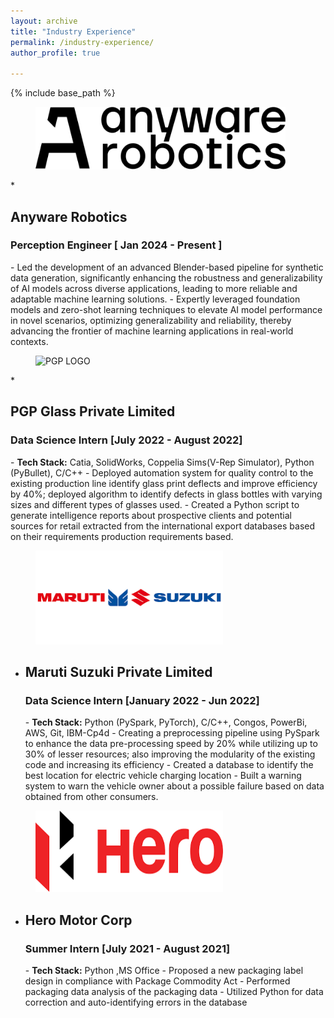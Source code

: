 ```yaml
---
layout: archive
title: "Industry Experience"
permalink: /industry-experience/
author_profile: true

---
```


{% include base_path %}

<figure>
  <img src="/images/AWR_Logo.png" alt="AWR LOGO" style="width:400px;height:100px;">
  </figure>
* <h2>Anyware Robotics</h2> 
  <h3>Perception Engineer [ Jan 2024 - Present ]</h3>
  - Led the development of an advanced Blender-based pipeline for synthetic data generation, significantly enhancing the robustness and generalizability of AI models across diverse applications, leading to more reliable and adaptable machine learning solutions.
  - Expertly leveraged foundation models and zero-shot learning techniques to elevate AI model performance in novel scenarios, optimizing generalizability and reliability, thereby advancing the frontier of machine learning applications in real-world contexts.


<figure>
  <img src="/images/PGP_Logo.png" alt="PGP LOGO" style="width:100px;height:200px;">
  </figure>
* <h2>PGP Glass Private Limited</h2>
  <h3>Data Science Intern [July 2022 - August 2022]</h3>
  - <b>Tech Stack:</b> Catia, SolidWorks, Coppelia Sims(V-Rep Simulator), Python (PyBullet), C/C++
  - Deployed automation system for quality control to the existing production line identify glass print deflects and improve efficiency by 40%; deployed algorithm to identify defects in glass bottles with varying sizes and different types of glasses used.
  - Created a Python script to generate intelligence reports about prospective clients and potential sources for retail extracted from the international export databases based on their requirements production requirements based.

<figure>
  <img src="/images/MS_Logo.png" alt = "Maruti" style="width:300px;height:150px;">
  </figure>
   
* <h2>Maruti Suzuki Private Limited</h2>
  <h3>Data Science Intern [January 2022 - Jun 2022]</h3>
  - <b>Tech Stack:</b> Python (PySpark, PyTorch), C/C++, Congos, PowerBi, AWS, Git, IBM-Cp4d 
  - Creating a preprocessing pipeline using PySpark to enhance the data pre-processing speed by 20% while utilizing up to 30% of lesser resources; also improving the modularity of the existing code and increasing its efficiency 
  - Created a database to identify the best location for electric vehicle charging location
  - Built a warning system to warn the vehicle owner about a possible failure based on data obtained from other consumers.


<figure>
  <img src="/images/Hero_Logo.png" alt= "Hero" style="width:300px;height:130px;">
  </figure>

* <h2>Hero Motor Corp</h2>
  <h3>Summer Intern [July 2021 - August 2021]</h3>
  - <b>Tech Stack:</b> Python ,MS Office 
  - Proposed a new packaging label design in compliance with Package Commodity Act
  - Performed packaging data analysis of the packaging data
  - Utilized Python for data correction and auto-identifying errors in the database

